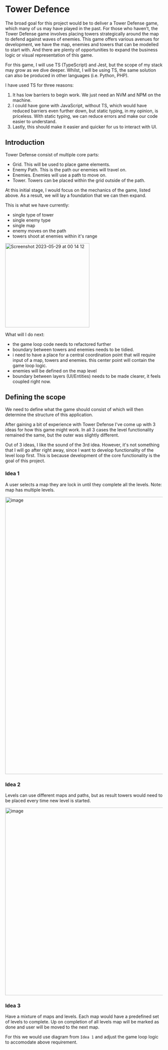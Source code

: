 # Tower Defence

The broad goal for this project would be to deliver a Tower Defense game, which many of us may have played in the past. For those who haven’t, the Tower Defense game involves placing towers strategically around the map to defend against waves of enemies. This game offers various avenues for development, we have the map, enemies and towers that can be modelled to start with. And there are plenty of opportunities to expand the business logic or visual representation of this game.

For this game, I will use TS (TypeScript) and Jest, but the scope of my stack may grow as we dive deeper. Whilst, I will be using TS, the same solution can also be produced in other languages (i.e. Python, PHP). 

I have used TS for three reasons:
1. It has low barriers to begin work. We just need an NVM and NPM on the machine. 
2. I could have gone with JavaScript, without TS, which would have reduced barriers even further down, but static typing, in my opinion, is priceless. With static typing, we can reduce errors and make our code easier to understand.
3. Lastly, this should make it easier and quicker for us to interact with UI.

## Introduction
Tower Defense consist of multiple core parts: 

- Grid. This will be used to place game elements.
- Enemy Path. This is the path our enemies will travel on.
- Enemies. Enemies will use a path to move on.
- Tower. Towers can be placed within the grid outside of the path.


At this initial stage, I would focus on the mechanics of the game, listed above. As a result, we will lay a foundation that we can then expand. 

This is what we have currently:
- single type of tower
- single enemy type
- single map
- enemy moves on the path
- towers shoot at enemies within it's range


<img width="269" alt="Screenshot 2023-05-29 at 00 14 12" src="https://github.com/Spiker1992/tower-defence/assets/68771766/038bbb43-820f-41fd-a40b-05207ef5bf95">


What will I do next:
- the game loop code needs to refactored further
- boundary between towers and enemies needs to be tidied. 
- i need to have a place for a central coordination point that will require input of a map, towers and enemies. this center point will contain the game loop logic.
- enemies will be defined on the map level
- boundary between layers (UI/Entities) needs to be made clearer, it feels coupled right now.

## Defining the scope

We need to define what the game should consist of which will then determine the structure of this application.

After gaining a bit of experience with Tower Defense I've come up with 3 ideas for how this game might work. In all 3 cases the level functionality remained the same, but  the outer was slightly different.

Out of 3 ideas, I like the sound of the 3rd idea. However, it's not something that I will go after right away, since I want to develop functionality of the level loop first. This is because development of the core functionality is the goal of this project.

### Idea 1

A user selects a map they are lock in until they complete all the levels. Note: map has multiple levels. 

<img width="885" alt="image" src="https://github.com/Spiker1992/tower-defence/assets/68771766/0c55c513-d53c-4a60-875f-4d082f194c7e">

### Idea 2

Levels can use different maps and paths, but as result towers would need to be placed every time new level is started.

<img width="599" alt="image" src="https://github.com/Spiker1992/tower-defence/assets/68771766/1fd6453a-ff6b-47a4-8c23-d0d5f656c45a">

### Idea 3

Have a mixture of maps and levels. Each map would have a predefined set of levels to complete. Up on completion of all levels map will be marked  as done and user will be moved to  the next map. 

For this we would use diagram from `Idea 1` and adjust the game loop logic to accomodate above requirement.



